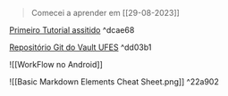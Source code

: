 >Comecei a aprender em [[29-08-2023]]

[Primeiro Tutorial assitido](https://youtu.be/WqKluXIra70) ^dcae68

[Repositório Git do Vault UFES](git@github.com:denolehov/obsidian-git.git) ^dd03b1

![[WorkFlow no Android]]

![[Basic Markdown Elements Cheat Sheet.png]] ^22a902